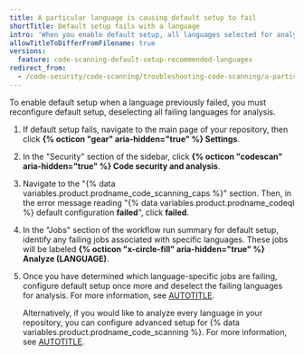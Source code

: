 ```yaml
---
title: A particular language is causing default setup to fail
shortTitle: Default setup fails with a language
intro: 'When you enable default setup, all languages selected for analysis must be successfully analyzed, or the configuration of default setup will fail.'
allowTitleToDifferFromFilename: true
versions:
  feature: code-scanning-default-setup-recommended-languages
redirect_from:
  - /code-security/code-scanning/troubleshooting-code-scanning/a-particular-language-is-causing-default-setup-to-fail
---
```


To enable default setup when a language previously failed, you must reconfigure default setup, deselecting all failing languages for analysis.

1. If default setup fails, navigate to the main page of your repository, then click **{% octicon "gear" aria-hidden="true" %} Settings**.
1. In the "Security" section of the sidebar, click **{% octicon "codescan" aria-hidden="true" %} Code security and analysis**.
1. Navigate to the "{% data variables.product.prodname_code_scanning_caps %}" section. Then, in the error message reading "{% data variables.product.prodname_codeql %} default configuration **failed**", click **failed**.
1. In the "Jobs" section of the workflow run summary for default setup, identify any failing jobs associated with specific languages. These jobs will be labeled **{% octicon "x-circle-fill" aria-hidden="true" %} Analyze (LANGUAGE)**.
1. Once you have determined which language-specific jobs are failing, configure default setup once more and deselect the failing languages for analysis. For more information, see [AUTOTITLE](/code-security/code-scanning/enabling-code-scanning/configuring-default-setup-for-code-scanning).

   Alternatively, if you would like to analyze every language in your repository, you can configure advanced setup for {% data variables.product.prodname_code_scanning %}. For more information, see [AUTOTITLE](/code-security/code-scanning/creating-an-advanced-setup-for-code-scanning/configuring-advanced-setup-for-code-scanning).
